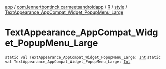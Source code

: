 [app](../../../index.md) / [com.lennertbontinck.carmeetsandroidapp](../../index.md) / [R](../index.md) / [style](index.md) / [TextAppearance_AppCompat_Widget_PopupMenu_Large](./-text-appearance_-app-compat_-widget_-popup-menu_-large.md)

# TextAppearance_AppCompat_Widget_PopupMenu_Large

`static val TextAppearance_AppCompat_Widget_PopupMenu_Large: `[`Int`](https://kotlinlang.org/api/latest/jvm/stdlib/kotlin/-int/index.html)
`static val TextAppearance_AppCompat_Widget_PopupMenu_Large: `[`Int`](https://kotlinlang.org/api/latest/jvm/stdlib/kotlin/-int/index.html)